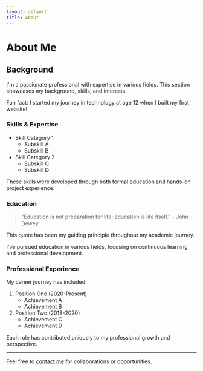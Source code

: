 ```yaml
---
layout: default
title: About
---
```


# About Me

## Background

I'm a passionate professional with expertise in various fields. This section showcases my background, skills, and interests.

<div class="sidenote">
Fun fact: I started my journey in technology at age 12 when I built my first website!
</div>

### Skills & Expertise

* Skill Category 1
  * Subskill A
  * Subskill B
* Skill Category 2
  * Subskill C
  * Subskill D

<div class="sidenote">
These skills were developed through both formal education and hands-on project experience.
</div>

### Education

> "Education is not preparation for life; education is life itself." - John Dewey

<div class="sidenote">
This quote has been my guiding principle throughout my academic journey.
</div>

I've pursued education in various fields, focusing on continuous learning and professional development.

### Professional Experience

My career journey has included:

1. Position One (2020-Present)
   * Achievement A
   * Achievement B
2. Position Two (2018-2020)
   * Achievement C
   * Achievement D

<div class="sidenote">
Each role has contributed uniquely to my professional growth and perspective.
</div>

---

Feel free to [contact me](contact) for collaborations or opportunities. 